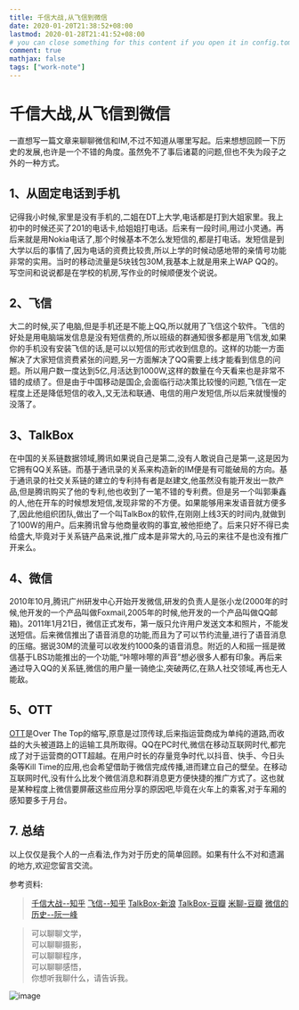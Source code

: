 ```yaml
---
title: 千信大战,从飞信到微信
date: 2020-01-20T21:38:52+08:00
lastmod: 2020-01-28T21:41:52+08:00
# you can close something for this content if you open it in config.toml.
comment: true
mathjax: false
tags: ["work-note"]
---
```


# 千信大战,从飞信到微信

一直想写一篇文章来聊聊微信和IM,不过不知道从哪里写起。后来想想回顾一下历史的发展,也许是一个不错的角度。虽然免不了事后诸葛的问题,但也不失为段子之外的一种方式。

## 1、从固定电话到手机

记得我小时候,家里是没有手机的,二姐在DT上大学,电话都是打到大姐家里。我上初中的时候还买了201的电话卡,给姐姐打电话。后来有一段时间,用过小灵通。再后来就是用Nokia电话了,那个时候基本不怎么发短信的,都是打电话。发短信是到大学以后的事情了,因为电话的资费比较贵,所以上学的时候动感地带的亲情号功能非常的实用。当时的移动流量是5块钱包30M,我基本上就是用来上WAP QQ的。写空间和说说都是在学校的机房,写作业的时候顺便发个说说。

## 2、飞信

大二的时候,买了电脑,但是手机还是不能上QQ,所以就用了飞信这个软件。飞信的好处是用电脑端发信息是没有短信费的,所以班级的群通知很多都是用飞信发,如果你的手机没有安装飞信的话,是可以以短信的形式收到信息的。这样的功能一方面解决了大家短信资费紧张的问题,另一方面解决了QQ需要上线才能看到信息的问题。所以用户数一度达到5亿,月活达到1000W,这样的数量在今天看来也是非常不错的成绩了。但是由于中国移动是国企,会面临行动决策比较慢的问题,飞信在一定程度上还是降低短信的收入,又无法和联通、电信的用户发短信,所以后来就慢慢的没落了。

## 3、TalkBox

在中国的关系链数据领域,腾讯如果说自己是第二,没有人敢说自己是第一,这是因为它拥有QQ关系链。而基于通讯录的关系来构造新的IM便是有可能破局的方向。基于通讯录的社交关系链的建立的专利持有者是赵建文,他虽然没有能开发出一款产品,但是腾讯购买了他的专利,他也收到了一笔不错的专利费。但是另一个叫郭秉鑫的人,他在开车的时候想发短信,发现非常的不方便。如果能够用来发语音就方便多了,因此他组织团队,做出了一个叫TalkBox的软件,在刚刚上线3天的时间内,就做到了100W的用户。后来腾讯曾与他商量收购的事宜,被他拒绝了。后来只好不得已卖给盛大,毕竟对于关系链产品来说,推广成本是非常大的,马云的来往不是也没有推广开来么。

## 4、微信

2010年10月,腾讯广州研发中心开始开发微信,研发的负责人是张小龙(2000年的时候,他开发的一个产品叫做Foxmail,2005年的时候,他开发的一个产品叫做QQ邮箱)。2011年1月21日，微信正式发布，第一版只允许用户发送文本和照片，不能发送短信。后来微信推出了语音消息的功能,而且为了可以节约流量,进行了语音消息的压缩。据说30M的流量可以收发约1000条的语音消息。附近的人和摇一摇是微信基于LBS功能推出的一个功能,“咔嚓咔嚓的声音”想必很多人都有印象。再后来通过导入QQ的关系链,微信的用户量一骑绝尘,突破两亿,在熟人社交领域,再也无人能敌。

## 5、OTT

[OTT](https://baike.baidu.com/item/OTT/9960940?fr=aladdin)是Over The Top的缩写,原意是过顶传球,后来指运营商成为单纯的道路,而收益的大头被道路上的运输工具所取得。QQ在PC时代,微信在移动互联网时代,都完成了对于运营商的OTT超越。在用户时长的存量竞争时代,以抖音、快手、今日头条等Kill Time的应用,也会希望借助于微信完成传播,进而建立自己的壁垒。在移动互联网时代,没有什么比发个微信消息和群消息更方便快捷的推广方式了。这也就是某种程度上微信要屏蔽这些应用分享的原因吧,毕竟在火车上的乘客,对于车厢的感知要多于月台。

## 7. 总结

以上仅仅是我个人的一点看法,作为对于历史的简单回顾。如果有什么不对和遗漏的地方,欢迎您留言交流。



参考资料:
>[千信大战--知乎](https://www.zhihu.com/question/19557750)
>[飞信--知乎](https://www.zhihu.com/question/20681357/answer/16527345)
>[TalkBox-新浪](http://blog.sina.com.cn/s/blog_67feeb490102edxk.html)
>[TalkBox-豆瓣](https://movie.douban.com/subject/26665352/discussion/615829294/)
>[米聊-豆瓣](https://www.douban.com/note/287078864/)
>[微信的历史--阮一峰](http://www.ruanyifeng.com/blog/2018/08/weixin.html)


> 可以聊聊文学，   
> 可以聊聊摄影，   
> 可以聊聊程序，   
> 可以聊聊感悟，   
> 你想听我聊什么，请告诉我。

![image](https://mmbiz.qpic.cn/mmbiz_jpg/IDHaWiaS8DJpDWaY4ZNTpQR4riciaVTEqPkpwGNwbmUxHUjv8licNxNlD9IEia7rCb8KYibdRWCiamYGRfetNW1CyqWTQ/0?wx_fmt=jpeg)